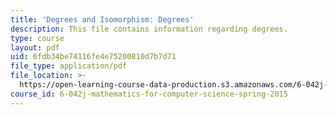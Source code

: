 ```yaml
---
title: 'Degrees and Isomorphism: Degrees'
description: This file contains information regarding degrees.
type: course
layout: pdf
uid: 6fdb34be74116fe4e75200810d7b7d71
file_type: application/pdf
file_location: >-
  https://open-learning-course-data-production.s3.amazonaws.com/6-042j-mathematics-for-computer-science-spring-2015/6fdb34be74116fe4e75200810d7b7d71_MIT6_042JS15_Degrees.pdf
course_id: 6-042j-mathematics-for-computer-science-spring-2015
---
```


